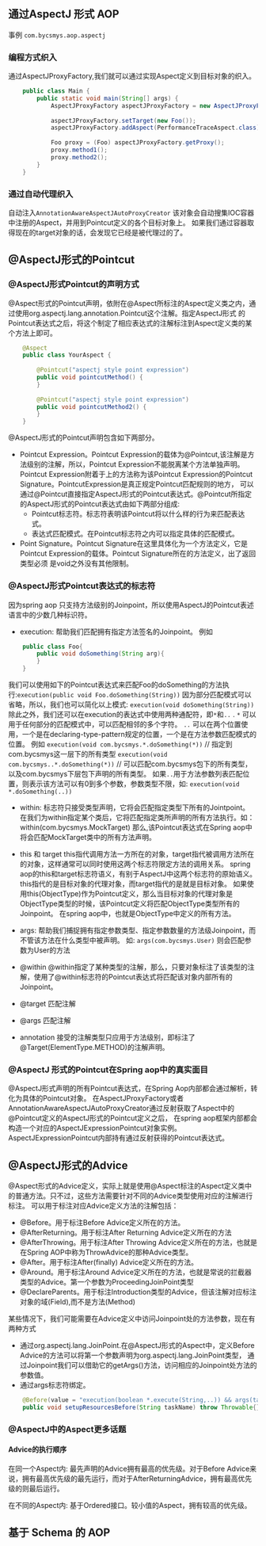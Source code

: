 ## 通过AspectJ 形式 AOP
事例 `com.bycsmys.aop.aspectj`

### 编程方式织入
通过AspectJProxyFactory,我们就可以通过实现Aspect定义到目标对象的织入。
```java
    public class Main {
        public static void main(String[] args) {
            AspectJProxyFactory aspectJProxyFactory = new AspectJProxyFactory();
    
            aspectJProxyFactory.setTarget(new Foo());
            aspectJProxyFactory.addAspect(PerformanceTraceAspect.class);
    
            Foo proxy = (Foo) aspectJProxyFactory.getProxy();
            proxy.method1();
            proxy.method2();
        }
    }
```

### 通过自动代理织入
自动注入`AnnotationAwareAspectJAutoProxyCreator` 该对象会自动搜集IOC容器中注册的Aspect，并用到Pointcut定义的各个目标对象上。
如果我们通过容器取得现在的target对象的话，会发现它已经是被代理过的了。


## @AspectJ形式的Pointcut
### @AspectJ形式Pointcut的声明方式
@Aspect形式的Pointcut声明，依附在@Aspect所标注的Aspect定义类之内，通过使用org.aspectj.lang.annotation.Pointcut这个注解。指定AspectJ形式
的Pointcut表达式之后，将这个制定了相应表达式的注解标注到Aspect定义类的某个方法上即可。
```java
    @Aspect
    public class YourAspect {
    
        @Pointcut("aspectj style point expression")
        public void pointcutMethod() {
        }
    
        @Pointcut("aspectj style point expression")
        public void pointcutMethod2() {   
        }
    }
```
@AspectJ形式的Pointcut声明包含如下两部分。
+ Pointcut Expression。Pointcut Expression的载体为@Pointcut,该注解是方法级别的注解，所以，Pointcut Expression不能脱离某个方法单独声明。
Pointcut Expression附着于上的方法称为该Pointcut Expression的Pointcut Signature。PointcutExpression是真正规定Pointcut匹配规则的地方，
可以通过@Pointcut直接指定AspectJ形式的Pointcut表达式。@Pointcut所指定的AspectJ形式的Pointcut表达式由如下两部分组成:
    + Pointcut标志符。标志符表明该Pointcut将以什么样的行为来匹配表达式。
    + 表达式匹配模式。在Pointcut标志符之内可以指定具体的匹配模式。
+ Point Signature。Pointcut Signature在这里具体化为一个方法定义，它是Pointcut Expression的载体。Pointcut Signature所在的方法定义，出了返回类型必须
是void之外没有其他限制。
   
    
### @AspectJ形式Pointcut表达式的标志符
因为spring aop 只支持方法级别的Joinpoint，所以使用AspectJ的Pointcut表述语言中的少数几种标识符。 
+ execution: 帮助我们匹配拥有指定方法签名的Joinpoint。
例如
```java
    public class Foo{
        public void doSomething(String arg){
        }       
    }
``` 
我们可以使用如下的Pointcut表达式来匹配Foo的doSomething的方法执行:`execution(public void Foo.doSomething(String))`
因为部分匹配模式可以省略，所以，我们也可以简化以上模式: `execution(void doSomething(String))`
除此之外，我们还可以在execution的表达式中使用两种通配符，即`*`和`..` .
`*` 可以用于任何部分的匹配模式中，可以匹配相邻的多个字符。
`..`  可以在两个位置使用，一个是在declaring-type-pattern规定的位置，一个是在方法参数匹配模式的位置。
例如
`execution(void com.bycsmys.*.doSomething(*))` // 指定到com.bycsmys这一层下的所有类型
`execution(void com.bycsmys..*.doSomething(*))` // 可以匹配com.bycsmys包下的所有类型，以及com.bycsmys下层包下声明的所有类型。
如果`..`用于方法参数列表匹配位置，则表示该方法可以有0到多个参数，参数类型不限，如: `execution(void *.doSomething(..))`

+ within: 标志符只接受类型声明，它将会匹配指定类型下所有的Jointpoint。
在我们为within指定某个类后，它将匹配指定类所声明的所有方法执行。如：within(com.bycsmys.MockTarget)
那么,该Pointcut表达式在Spring aop中将会匹配MockTarget类中的所有方法声明。

+ this 和 target
this指代调用方法一方所在的对象，target指代被调用方法所在的对象，这样通常可以同时使用这两个标志符限定方法的调用关系。
spring aop的this和target标志符语义，有别于AspectJ中这两个标志符的原始语义。this指代的是目标对象的代理对象，而target指代的是就是目标对象。
如果使用this(ObjectType)作为Pointcut定义，那么当目标对象的代理对象是ObjectType类型的时候，该Pointcut定义将匹配ObjectType类型所有的Joinpoint。
在spring aop中，也就是ObjectType中定义的所有方法。
+ args: 帮助我们捕捉拥有指定参数类型、指定参数数量的方法级Joinpoint，而不管该方法在什么类型中被声明。
如: `args(com.bycsmys.User)` 则会匹配参数为User的方法

+ @within
@within指定了某种类型的注解，那么，只要对象标注了该类型的注解，使用了@within标志符的Pointcut表达式将匹配该对象内部所有的Joinpoint。
+ @target
匹配注解
+ @args
匹配注解
+ annotation
接受的注解类型只应用于方法级别，即标注了@Target(ElementType.METHOD)的注解声明。

### @AspectJ 形式的Pointcut在Spring aop中的真实面目
@AspectJ形式声明的所有Pointcut表达式，在Spring Aop内部都会通过解析，转化为具体的Pointcut对象。
在AspectJProxyFactory或者AnnotationAwareAspectJAutoProxyCreator通过反射获取了Aspect中的@Pointcut定义的AspectJ形式的Pointcut定义之后，
在spring aop框架内部都会构造一个对应的AspectJExpressionPointcut对象实例。AspectJExpressionPointcut内部持有通过反射获得的Pointcut表达式。

## @AspectJ形式的Advice
@Aspect形式的Advice定义，实际上就是使用@Aspect标注的Aspect定义类中的普通方法。只不过，这些方法需要针对不同的Advice类型使用对应的注解进行标注。
可以用于标注对应Advice定义方法的注解包括：
+ @Before。用于标注Before Advice定义所在的方法。
+ @AfterReturning。用于标注After Returning Advice定义所在的方法
+ @AfterThrowing。用于标注After Throwing Advice定义所在的方法，也就是在Spring AOP中称为ThrowAdvice的那种Advice类型。
+ @After。用于标注After(finally) Advice定义所在的方法。
+ @Around。用于标注Around Advice定义所在的方法，也就是常说的拦截器类型的Advice。第一个参数为ProceedingJoinPoint类型
+ @DeclareParents。用于标注Introduction类型的Advice，但该注解对应标注对象的域(Field),而不是方法(Method)

某些情况下，我们可能需要在Advice定义中访问Joinpoint处的方法参数，现在有两种方式
+ 通过org.aspectj.lang.JoinPoint.在@AspectJ形式的Aspect中，定义Before Advice的方法可以将第一个参数声明为org.aspectj.lang.JoinPoint类型，
通过Joinpoint我们可以借助它的getArgs()方法，访问相应的Joinpoint处方法的参数值。
+ 通过args标志符绑定。
```java
    @Before(value = "execution(boolean *.execute(String,..)) && args(taskName)")
    public void setupResourcesBefore(String taskName) throw Throwable{}
```


### @AspectJ中的Aspect更多话题

#### Advice的执行顺序
在同一个Aspect内: 最先声明的Advice拥有最高的优先级。对于Before Advice来说，拥有最高优先级的最先运行，而对于AfterReturningAdvice，拥有最高优先级的则最后运行。

在不同的Aspect内: 基于Ordered接口。较小值的Aspect，拥有较高的优先级。

## 基于 Schema 的 AOP




    